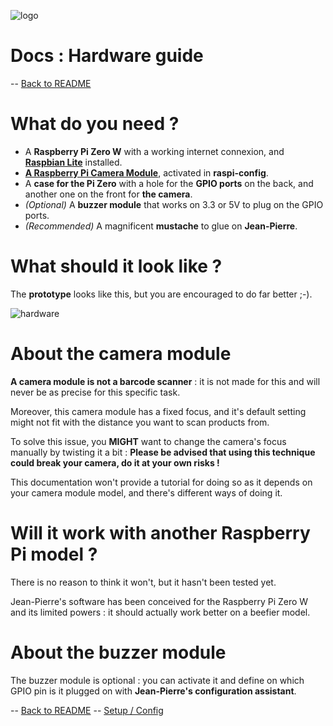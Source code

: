 ![logo](https://raw.githubusercontent.com/matteocargnelutti/jeanpierre/master/misc/ban.png)
# Docs : Hardware guide
-- [Back to README](http://github.com/matteocargnelutti/jeanpierre)

# What do you need ?
* A **Raspberry Pi Zero W** with a working internet connexion, and [**Raspbian Lite**](https://www.raspberrypi.org/downloads/raspbian/) installed.
* [**A Raspberry Pi Camera Module**](https://www.raspberrypi.org/products/camera-module-v2/), activated in **raspi-config**.
* A **case for the Pi Zero** with a hole for the **GPIO ports** on the back, and another one on the front for **the camera**.
* *(Optional)* A **buzzer module** that works on 3.3 or 5V to plug on the GPIO ports.
* *(Recommended)* A magnificent **mustache** to glue on **Jean-Pierre**.

# What should it look like ?
The **prototype** looks like this, but you are encouraged to do far better ;-).

![hardware](https://raw.githubusercontent.com/matteocargnelutti/jeanpierre/master/misc/hardware.jpg)

# About the camera module
**A camera module is not a barcode scanner** : it is not made for this and will never be as precise for this specific task.

Moreover, this camera module has a fixed focus, and it's default setting might not fit with the distance you want to scan products from.

To solve this issue, you **MIGHT** want to change the camera's focus manually by twisting it a bit :
**Please be advised that using this technique could break your camera, do it at your own risks !**

This documentation won't provide a tutorial for doing so as it depends on your camera module model, and there's different ways of doing it.

# Will it work with another Raspberry Pi model ?
There is no reason to think it won't, but it hasn't been tested yet.

Jean-Pierre's software has been conceived for the Raspberry Pi Zero W and its limited powers : it should actually work better on a beefier model.

# About the buzzer module
The buzzer module is optional : you can activate it and define on which GPIO pin is it plugged on with **Jean-Pierre's configuration assistant**.

-- [Back to README](http://github.com/matteocargnelutti/jeanpierre) 
-- [Setup / Config](https://github.com/matteocargnelutti/jean-pierre/blob/master/docs/SETUP.md)